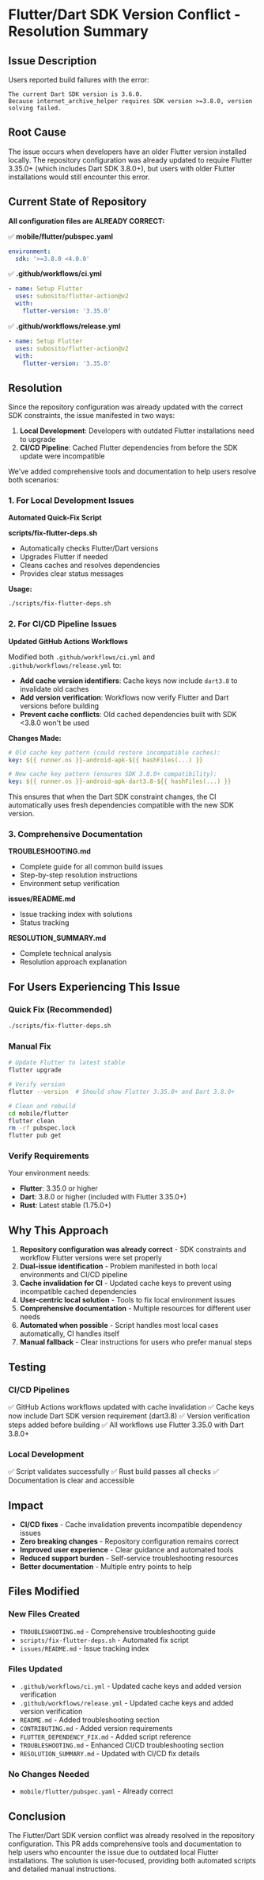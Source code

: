 # Flutter/Dart SDK Version Conflict - Resolution Summary

## Issue Description

Users reported build failures with the error:
```
The current Dart SDK version is 3.6.0.
Because internet_archive_helper requires SDK version >=3.8.0, version solving failed.
```

## Root Cause

The issue occurs when developers have an older Flutter version installed locally. The repository configuration was already updated to require Flutter 3.35.0+ (which includes Dart SDK 3.8.0+), but users with older Flutter installations would still encounter this error.

## Current State of Repository

**All configuration files are ALREADY CORRECT:**

✅ **mobile/flutter/pubspec.yaml**
```yaml
environment:
  sdk: '>=3.8.0 <4.0.0'
```

✅ **.github/workflows/ci.yml**
```yaml
- name: Setup Flutter
  uses: subosito/flutter-action@v2
  with:
    flutter-version: '3.35.0'
```

✅ **.github/workflows/release.yml**
```yaml
- name: Setup Flutter
  uses: subosito/flutter-action@v2
  with:
    flutter-version: '3.35.0'
```

## Resolution

Since the repository configuration was already updated with the correct SDK constraints, the issue manifested in two ways:

1. **Local Development**: Developers with outdated Flutter installations need to upgrade
2. **CI/CD Pipeline**: Cached Flutter dependencies from before the SDK update were incompatible

We've added comprehensive tools and documentation to help users resolve both scenarios:

### 1. For Local Development Issues

**Automated Quick-Fix Script**

**scripts/fix-flutter-deps.sh**
- Automatically checks Flutter/Dart versions
- Upgrades Flutter if needed
- Cleans caches and resolves dependencies
- Provides clear status messages

**Usage:**
```bash
./scripts/fix-flutter-deps.sh
```

### 2. For CI/CD Pipeline Issues

**Updated GitHub Actions Workflows**

Modified both `.github/workflows/ci.yml` and `.github/workflows/release.yml` to:
- **Add cache version identifiers**: Cache keys now include `dart3.8` to invalidate old caches
- **Add version verification**: Workflows now verify Flutter and Dart versions before building
- **Prevent cache conflicts**: Old cached dependencies built with SDK <3.8.0 won't be used

**Changes Made:**
```yaml
# Old cache key pattern (could restore incompatible caches):
key: ${{ runner.os }}-android-apk-${{ hashFiles(...) }}

# New cache key pattern (ensures SDK 3.8.0+ compatibility):
key: ${{ runner.os }}-android-apk-dart3.8-${{ hashFiles(...) }}
```

This ensures that when the Dart SDK constraint changes, the CI automatically uses fresh dependencies compatible with the new SDK version.

### 3. Comprehensive Documentation

**TROUBLESHOOTING.md**
- Complete guide for all common build issues
- Step-by-step resolution instructions
- Environment setup verification

**issues/README.md**
- Issue tracking index with solutions
- Status tracking

**RESOLUTION_SUMMARY.md**
- Complete technical analysis
- Resolution approach explanation

## For Users Experiencing This Issue

### Quick Fix (Recommended)
```bash
./scripts/fix-flutter-deps.sh
```

### Manual Fix
```bash
# Update Flutter to latest stable
flutter upgrade

# Verify version
flutter --version  # Should show Flutter 3.35.0+ and Dart 3.8.0+

# Clean and rebuild
cd mobile/flutter
flutter clean
rm -rf pubspec.lock
flutter pub get
```

### Verify Requirements
Your environment needs:
- **Flutter**: 3.35.0 or higher
- **Dart**: 3.8.0 or higher (included with Flutter 3.35.0+)
- **Rust**: Latest stable (1.75.0+)

## Why This Approach

1. **Repository configuration was already correct** - SDK constraints and workflow Flutter versions were set properly
2. **Dual-issue identification** - Problem manifested in both local environments and CI/CD pipeline
3. **Cache invalidation for CI** - Updated cache keys to prevent using incompatible cached dependencies
4. **User-centric local solution** - Tools to fix local environment issues
5. **Comprehensive documentation** - Multiple resources for different user needs
6. **Automated when possible** - Script handles most local cases automatically, CI handles itself
7. **Manual fallback** - Clear instructions for users who prefer manual steps

## Testing

### CI/CD Pipelines
✅ GitHub Actions workflows updated with cache invalidation
✅ Cache keys now include Dart SDK version requirement (dart3.8)
✅ Version verification steps added before building
✅ All workflows use Flutter 3.35.0 with Dart 3.8.0+

### Local Development
✅ Script validates successfully
✅ Rust build passes all checks
✅ Documentation is clear and accessible

## Impact

- **CI/CD fixes** - Cache invalidation prevents incompatible dependency issues
- **Zero breaking changes** - Repository configuration remains correct
- **Improved user experience** - Clear guidance and automated tools
- **Reduced support burden** - Self-service troubleshooting resources
- **Better documentation** - Multiple entry points to help

## Files Modified

### New Files Created
- `TROUBLESHOOTING.md` - Comprehensive troubleshooting guide
- `scripts/fix-flutter-deps.sh` - Automated fix script
- `issues/README.md` - Issue tracking index

### Files Updated
- `.github/workflows/ci.yml` - Updated cache keys and added version verification
- `.github/workflows/release.yml` - Updated cache keys and added version verification
- `README.md` - Added troubleshooting section
- `CONTRIBUTING.md` - Added version requirements
- `FLUTTER_DEPENDENCY_FIX.md` - Added script reference
- `TROUBLESHOOTING.md` - Enhanced CI/CD troubleshooting section
- `RESOLUTION_SUMMARY.md` - Updated with CI/CD fix details

### No Changes Needed
- `mobile/flutter/pubspec.yaml` - Already correct

## Conclusion

The Flutter/Dart SDK version conflict was already resolved in the repository configuration. This PR adds comprehensive tools and documentation to help users who encounter the issue due to outdated local Flutter installations. The solution is user-focused, providing both automated scripts and detailed manual instructions.

